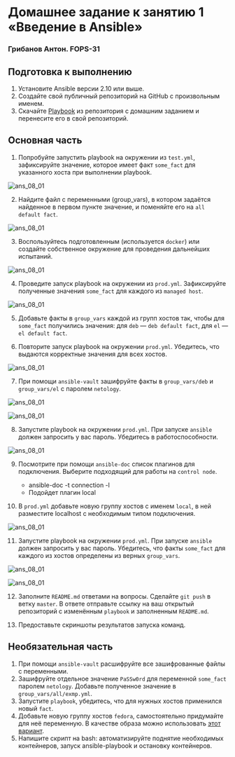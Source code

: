 # Домашнее задание к занятию 1 «Введение в Ansible»

### Грибанов Антон. FOPS-31

## Подготовка к выполнению

1. Установите Ansible версии 2.10 или выше.
2. Создайте свой публичный репозиторий на GitHub с произвольным именем.
3. Скачайте [Playbook](./playbook/) из репозитория с домашним заданием и перенесите его в свой репозиторий.

## Основная часть

1. Попробуйте запустить playbook на окружении из `test.yml`, зафиксируйте значение, которое имеет факт `some_fact` для указанного хоста при выполнении playbook.

![ans_08_01](https://github.com/Qshar1408/ans_08_01/blob/main/img/ans_08_01_001.png)

2. Найдите файл с переменными (group_vars), в котором задаётся найденное в первом пункте значение, и поменяйте его на `all default fact`.

![ans_08_01](https://github.com/Qshar1408/ans_08_01/blob/main/img/ans_08_01_002.png)

3. Воспользуйтесь подготовленным (используется `docker`) или создайте собственное окружение для проведения дальнейших испытаний.

![ans_08_01](https://github.com/Qshar1408/ans_08_01/blob/main/img/ans_08_01_003.png)

4. Проведите запуск playbook на окружении из `prod.yml`. Зафиксируйте полученные значения `some_fact` для каждого из `managed host`.

![ans_08_01](https://github.com/Qshar1408/ans_08_01/blob/main/img/ans_08_01_004.png)

5. Добавьте факты в `group_vars` каждой из групп хостов так, чтобы для `some_fact` получились значения: для `deb` — `deb default fact`, для `el` — `el default fact`.

6.  Повторите запуск playbook на окружении `prod.yml`. Убедитесь, что выдаются корректные значения для всех хостов.

![ans_08_01](https://github.com/Qshar1408/ans_08_01/blob/main/img/ans_08_01_005.png)

7. При помощи `ansible-vault` зашифруйте факты в `group_vars/deb` и `group_vars/el` с паролем `netology`.

![ans_08_01](https://github.com/Qshar1408/ans_08_01/blob/main/img/ans_08_01_006.png)

![ans_08_01](https://github.com/Qshar1408/ans_08_01/blob/main/img/ans_08_01_007.png)

8. Запустите playbook на окружении `prod.yml`. При запуске `ansible` должен запросить у вас пароль. Убедитесь в работоспособности.

![ans_08_01](https://github.com/Qshar1408/ans_08_01/blob/main/img/ans_08_01_008.png)

9. Посмотрите при помощи `ansible-doc` список плагинов для подключения. Выберите подходящий для работы на `control node`.

   * ansible-doc -t connection -l
   * Подойдет плагин local

10. В `prod.yml` добавьте новую группу хостов с именем  `local`, в ней разместите localhost с необходимым типом подключения.

![ans_08_01](https://github.com/Qshar1408/ans_08_01/blob/main/img/ans_08_01_009.png)

11. Запустите playbook на окружении `prod.yml`. При запуске `ansible` должен запросить у вас пароль. Убедитесь, что факты `some_fact` для каждого из хостов определены из верных `group_vars`.

![ans_08_01](https://github.com/Qshar1408/ans_08_01/blob/main/img/ans_08_01_010.png)

![ans_08_01](https://github.com/Qshar1408/ans_08_01/blob/main/img/ans_08_01_011.png)

12. Заполните `README.md` ответами на вопросы. Сделайте `git push` в ветку `master`. В ответе отправьте ссылку на ваш открытый репозиторий с изменённым `playbook` и заполненным `README.md`.

13. Предоставьте скриншоты результатов запуска команд.

## Необязательная часть

1. При помощи `ansible-vault` расшифруйте все зашифрованные файлы с переменными.
2. Зашифруйте отдельное значение `PaSSw0rd` для переменной `some_fact` паролем `netology`. Добавьте полученное значение в `group_vars/all/exmp.yml`.
3. Запустите `playbook`, убедитесь, что для нужных хостов применился новый `fact`.
4. Добавьте новую группу хостов `fedora`, самостоятельно придумайте для неё переменную. В качестве образа можно использовать [этот вариант](https://hub.docker.com/r/pycontribs/fedora).
5. Напишите скрипт на bash: автоматизируйте поднятие необходимых контейнеров, запуск ansible-playbook и остановку контейнеров.
